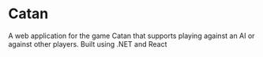 # Catan
 
A web application for the game Catan that supports playing against an AI or against other players. Built using .NET and React
